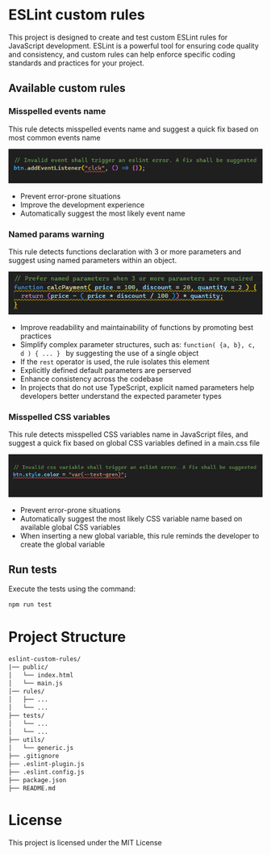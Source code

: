 # ESLint custom rules
This project is designed to create and test custom ESLint rules for JavaScript development. ESLint is a powerful tool for ensuring code quality and consistency, and custom rules can help enforce specific coding standards and practices for your project.

## Available custom rules

### Misspelled events name
This rule detects misspelled events name and suggest a quick fix based on most common events name

![misspelled events name](/public/assets/ev_name_error.png)

- Prevent error-prone situations
- Improve the development experience
- Automatically suggest the most likely event name

### Named params warning
This rule detects functions declaration with 3 or more parameters and suggest using named parameters within an object.

![named parameters warning](/public/assets/named_params_warning.png)

- Improve readability and maintainability of functions by promoting best practices
- Simplify complex parameter structures, such as: ```function( {a, b}, c, d ) { ... } ``` by suggesting the use of a single object
- If the ```rest``` operator is used, the rule isolates this element
- Explicitly defined default parameters are perserved
- Enhance consistency across the codebase
- In projects that do not use TypeScript, explicit named parameters help developers better understand the expected parameter types

### Misspelled CSS variables
This rule detects misspelled CSS variables name in JavaScript files, and suggest a quick fix based on global CSS variables defined in a main.css file

![misspelled events name](/public/assets/css_var_error.png)

- Prevent error-prone situations
- Automatically suggest the most likely CSS variable name based on available global CSS variables
- When inserting a new global variable, this rule reminds the developer to create the global variable

## Run tests
Execute the tests using the command:

```
npm run test
```

# Project Structure
```
eslint-custom-rules/
|── public/
│   └── index.html
│   └── main.js
│── rules/
│   ├── ...
│   └── ...
├── tests/
│   └── ...
│   └── ...
├── utils/
│   └── generic.js
├── .gitignore
├── .eslint-plugin.js
├── .eslint.config.js
├── package.json
├── README.md
```

# License
This project is licensed under the MIT License